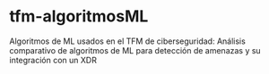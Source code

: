 # tfm-algoritmosML
Algoritmos de ML usados en el TFM de ciberseguridad: Análisis comparativo de algoritmos de ML para detección de amenazas  y su integración con un XDR
